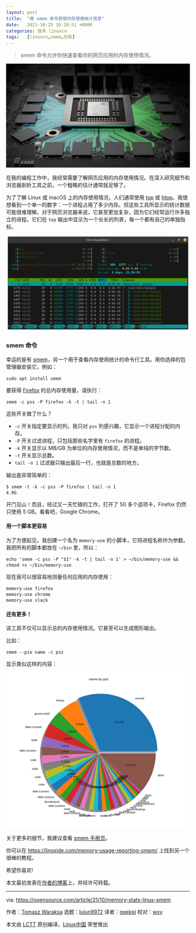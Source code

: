 ```yaml
---
layout: post
title:	"用 smem 命令获取内存使用统计信息"
date:	2021-10-25 10:18:51 +0800 
categories:	技术 linuxcn 
tags:	[linuxcn,smem,内存]
---
```




> 
> smem 命令允许你快速查看你的网页应用的内存使用情况。
> 
> 
> 


![](/Asserts/Images/album/202110/25/101843emjjkmvk88gvyqgv.jpg "Programming at a browser, orange hands")


在我的编程工作中，我经常需要了解网页应用的内存使用情况。在深入研究细节和浏览器剖析工具之前，一个粗略的估计通常就足够了。


为了了解 Linux 或 macOS 上的内存使用情况，人们通常使用 [top](https://linux.die.net/man/1/top) 或 [htop](https://linux.die.net/man/1/htop)。我很想看到一个单一的数字：一个进程占用了多少内存。但这些工具所显示的统计数据可能很难理解。对于网页浏览器来说，它甚至更加复杂，因为它们经常运行许多独立的进程。它们在 `top` 输出中显示为一个长长的列表，每一个都有自己的单独指标。


![Memory usage using htop](/Asserts/Images/album/202110/25/101853izcyy0bttz1ltbx2.png "Memory usage using htop")


### smem 命令


幸运的是有 [smem](https://linux.die.net/man/8/smem)，另一个用于查看内存使用统计的命令行工具。用你选择的包管理器安装它，例如：



```
sudo apt install smem

```

要获得 [Firefox](https://www.mozilla.org/en-US/firefox/) 的总内存使用量，请执行：



```
smem -c pss -P firefox -k -t | tail -n 1

```

这些开关做了什么？


* `-c` 开关指定要显示的列。我只对 `pss` 列感兴趣，它显示一个进程分配的内存。
* `-P` 开关过滤进程，只包括那些名字里有 `firefox` 的进程。
* `-k` 开关显示以 MB/GB 为单位的内存使用情况，而不是单纯的字节数。
* `-t` 开关显示总数。
* `tail -n 1` 过滤器只输出最后一行，也就是总数的地方。


输出是非常简单的：



```
$ smem -t -k -c pss -P firefox | tail -n 1
4.9G

```

开门见山！而且，经过又一天忙碌的工作，打开了 50 多个选项卡，Firefox 仍然只使用 5 GB。看看吧，Google Chrome。


#### 用一个脚本更容易


为了方便起见，我创建一个名为 `memory-use` 的小脚本，它将进程名称作为参数。我把所有的脚本都放在 `~/bin` 里，所以：



```
echo 'smem -c pss -P "$1" -k -t | tail -n 1' > ~/bin/memory-use && chmod +x ~/bin/memory-use

```

现在我可以很容易地测量任何应用的内存使用：



```
memory-use firefox
memory-use chrome
memory-use slack

```

#### 还有更多！


该工具不仅可以显示总的内存使用情况。它甚至可以生成图形输出。


比如：



```
smem --pie name -c pss

```

显示类似这样的内容：


![Pie chart output from smem](/Asserts/Images/album/202110/25/101854lvgfcmc3ikkeb6mh.png "Pie chart output from smem")


关于更多的细节，我建议查看 [smem 手册页](https://linux.die.net/man/8/smem)。


你可以在 <https://linoxide.com/memory-usage-reporting-smem/> 上找到另一个很棒的教程。


希望你喜欢!


本文最初发表在[作者的博客](https://letsdebug.it/post/26-measure-application-memory-use-on-linux/)上，并经许可转载。




---


via: <https://opensource.com/article/21/10/memory-stats-linux-smem>


作者：[Tomasz Waraksa](https://opensource.com/users/tomasz) 选题：[lujun9972](https://github.com/lujun9972) 译者：[geekpi](https://github.com/geekpi) 校对：[wxy](https://github.com/wxy)


本文由 [LCTT](https://github.com/LCTT/TranslateProject) 原创编译，[Linux中国](https://linux.cn/) 荣誉推出
